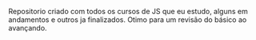 Repositorio criado com todos os cursos de JS que eu estudo, alguns em andamentos e outros ja finalizados. 
Otimo para um revisão do básico ao avançando. 
